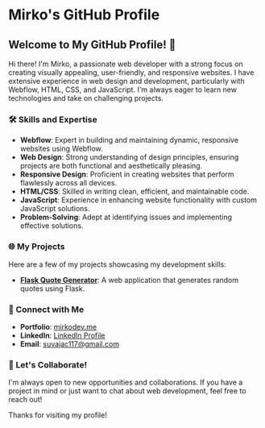 # Mirko's GitHub Profile

## Welcome to My GitHub Profile! 👋

Hi there! I'm Mirko, a passionate web developer with a strong focus on creating visually appealing, user-friendly, and responsive websites. I have extensive experience in web design and development, particularly with Webflow, HTML, CSS, and JavaScript. I'm always eager to learn new technologies and take on challenging projects.

### 🛠 Skills and Expertise
- **Webflow**: Expert in building and maintaining dynamic, responsive websites using Webflow.
- **Web Design**: Strong understanding of design principles, ensuring projects are both functional and aesthetically pleasing.
- **Responsive Design**: Proficient in creating websites that perform flawlessly across all devices.
- **HTML/CSS**: Skilled in writing clean, efficient, and maintainable code.
- **JavaScript**: Experience in enhancing website functionality with custom JavaScript solutions.
- **Problem-Solving**: Adept at identifying issues and implementing effective solutions.

### 🌐 My Projects
Here are a few of my projects showcasing my development skills:

- **[Flask Quote Generator](https://github.com/Mirko117/flask-quote-generator)**: A web application that generates random quotes using Flask.

### 🔗 Connect with Me
- **Portfolio**: [mirkodev.me](https://mirkodev.me)
- **LinkedIn**: [LinkedIn Profile](https://www.linkedin.com/in/mirko-suvajac-84b1a5304/)
- **Email**: suvajac117@gmail.com

### 🚀 Let's Collaborate!
I'm always open to new opportunities and collaborations. If you have a project in mind or just want to chat about web development, feel free to reach out!

Thanks for visiting my profile!
